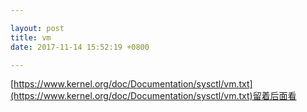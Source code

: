 ```yaml
---

layout: post
title: vm
date: 2017-11-14 15:52:19 +0800

---
```


[https://www.kernel.org/doc/Documentation/sysctl/vm.txt](https://www.kernel.org/doc/Documentation/sysctl/vm.txt)留着后面看
